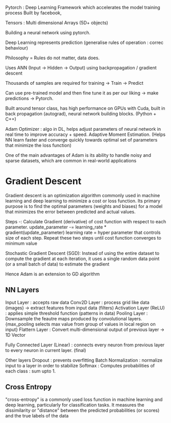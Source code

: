 Pytorch : Deep Learning Framework which accelerates the model training process
Built by facebook,

Tensors : Multi dimensional Arrays (5D+ objects)

Building a neural network using pytorch.

Deep Learning represents prediction (generalise rules of operation : correc
behaviour)

Philosophy = Rules do not matter, data does.

Uses ANN (Input -> Hidden -> Output) using backpropagation / gradient descent

Thousands of samples are required for training -> Train -> Predict

Can use pre-trained model and then fine tune it as per our liking -> make
predictions -> Pytorch.

Built around tensor class, has high performance on GPUs with Cuda, built in back
propagation (autograd), neural network building blocks. (Python + C++)

Adam Optimizer : algo in DL, helps adjust parameters of neural network in real
time to improve accuracy + speed. Adaptive Moment Estimation. (Helps NN learn
faster and converge quickly towards optimal set of parameters that minimize the
loss function)

One of the main advantages of Adam is its ability to handle noisy and sparse
datasets, which are common in real-world applications

# Gradient Descent
Gradient descent is an optimization algorithm commonly used in machine learning
and deep learning to minimize a cost or loss function. Its primary purpose is to
find the optimal parameters (weights and biases) for a model that minimizes the
error between predicted and actual values.

Steps -:
Calculate Gradient (derivative) of cost function with respect to each parameter.
update_parameter -= learning_rate * gradient(update_parameter)
learning rate = hyper parameter that controls size of each step.
Repeat these two steps until cost function converges to minimum value

Stochastic Gradient Descent (SGD): Instead of using the entire dataset to
compute the gradient at each iteration, it uses a single random data point (or a
small batch of data) to estimate the gradient

Hence Adam is an extension to GD algorithm

## NN Layers
Input Layer : accepts raw data
Conv2D Layer : process grid like data (images) -> extract features from input
data (filters)
Activation Layer (ReLU) : applies simple threshold function (patterns in data)
Pooling Layer : Downsample the feautre maps produced by convolutional layers.
{max_pooling selects max value from group of values in local region on input}
Flattern Layer : Convert multi-dimensional output of previous layer -> 1D Vector

Fully Connected Layer (Linear) : connects every neuron from previous layer to
every neuron in current layer. (final)

Other layers
Dropout : prevents overfitting
Batch Normalization : normalize input to a layer in order to stabilize
Softmax : Computes probabilities of each class : sum upto 1.

## Cross Entropy
"cross-entropy" is a commonly used loss function in machine learning and deep
learning, particularly for classification tasks. It measures the dissimilarity
or "distance" between the predicted probabilities (or scores) and the true
labels of the data

